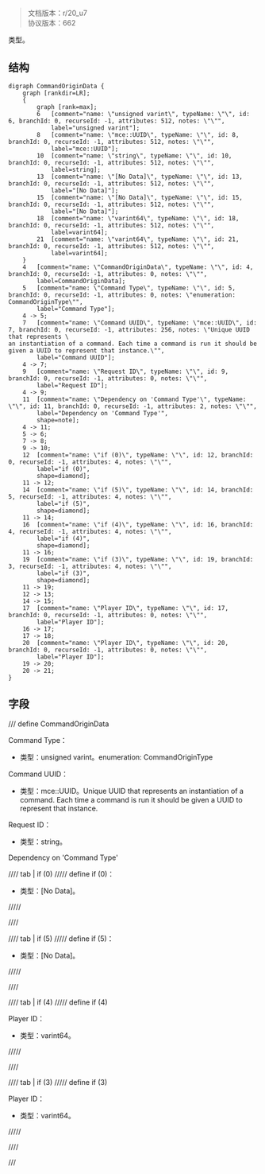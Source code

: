 # <!-- md:samp CommandOriginData -->

> 文档版本：r/20_u7<br/>协议版本：662

<!-- md:samp CommandOriginData -->类型。

## 结构

```viz
digraph CommandOriginData {
	graph [rankdir=LR];
	{
		graph [rank=max];
		6	[comment="name: \"unsigned varint\", typeName: \"\", id: 6, branchId: 0, recurseId: -1, attributes: 512, notes: \"\"",
			label="unsigned varint"];
		8	[comment="name: \"mce::UUID\", typeName: \"\", id: 8, branchId: 0, recurseId: -1, attributes: 512, notes: \"\"",
			label="mce::UUID"];
		10	[comment="name: \"string\", typeName: \"\", id: 10, branchId: 0, recurseId: -1, attributes: 512, notes: \"\"",
			label=string];
		13	[comment="name: \"[No Data]\", typeName: \"\", id: 13, branchId: 0, recurseId: -1, attributes: 512, notes: \"\"",
			label="[No Data]"];
		15	[comment="name: \"[No Data]\", typeName: \"\", id: 15, branchId: 0, recurseId: -1, attributes: 512, notes: \"\"",
			label="[No Data]"];
		18	[comment="name: \"varint64\", typeName: \"\", id: 18, branchId: 0, recurseId: -1, attributes: 512, notes: \"\"",
			label=varint64];
		21	[comment="name: \"varint64\", typeName: \"\", id: 21, branchId: 0, recurseId: -1, attributes: 512, notes: \"\"",
			label=varint64];
	}
	4	[comment="name: \"CommandOriginData\", typeName: \"\", id: 4, branchId: 0, recurseId: -1, attributes: 0, notes: \"\"",
		label=CommandOriginData];
	5	[comment="name: \"Command Type\", typeName: \"\", id: 5, branchId: 0, recurseId: -1, attributes: 0, notes: \"enumeration: CommandOriginType\"",
		label="Command Type"];
	4 -> 5;
	7	[comment="name: \"Command UUID\", typeName: \"mce::UUID\", id: 7, branchId: 0, recurseId: -1, attributes: 256, notes: \"Unique UUID that represents \
an instantiation of a command. Each time a command is run it should be given a UUID to represent that instance.\"",
		label="Command UUID"];
	4 -> 7;
	9	[comment="name: \"Request ID\", typeName: \"\", id: 9, branchId: 0, recurseId: -1, attributes: 0, notes: \"\"",
		label="Request ID"];
	4 -> 9;
	11	[comment="name: \"Dependency on 'Command Type'\", typeName: \"\", id: 11, branchId: 0, recurseId: -1, attributes: 2, notes: \"\"",
		label="Dependency on 'Command Type'",
		shape=note];
	4 -> 11;
	5 -> 6;
	7 -> 8;
	9 -> 10;
	12	[comment="name: \"if (0)\", typeName: \"\", id: 12, branchId: 0, recurseId: -1, attributes: 4, notes: \"\"",
		label="if (0)",
		shape=diamond];
	11 -> 12;
	14	[comment="name: \"if (5)\", typeName: \"\", id: 14, branchId: 5, recurseId: -1, attributes: 4, notes: \"\"",
		label="if (5)",
		shape=diamond];
	11 -> 14;
	16	[comment="name: \"if (4)\", typeName: \"\", id: 16, branchId: 4, recurseId: -1, attributes: 4, notes: \"\"",
		label="if (4)",
		shape=diamond];
	11 -> 16;
	19	[comment="name: \"if (3)\", typeName: \"\", id: 19, branchId: 3, recurseId: -1, attributes: 4, notes: \"\"",
		label="if (3)",
		shape=diamond];
	11 -> 19;
	12 -> 13;
	14 -> 15;
	17	[comment="name: \"Player ID\", typeName: \"\", id: 17, branchId: 0, recurseId: -1, attributes: 0, notes: \"\"",
		label="Player ID"];
	16 -> 17;
	17 -> 18;
	20	[comment="name: \"Player ID\", typeName: \"\", id: 20, branchId: 0, recurseId: -1, attributes: 0, notes: \"\"",
		label="Player ID"];
	19 -> 20;
	20 -> 21;
}

```

## 字段

/// define
CommandOriginData

Command Type：<!-- md:samp unsigned varint -->

- 类型：unsigned varint。enumeration: CommandOriginType

Command UUID：[<!-- md:samp mce::UUID -->](../types/mce::uuid.md)

- 类型：mce::UUID。Unique UUID that represents an instantiation of a command. Each time a command is run it should be given a UUID to represent that instance.

Request ID：<!-- md:samp string -->

- 类型：string。

Dependency on 'Command Type'

//// tab | if (0)
///// define
if (0)：<!-- md:samp [No Data] -->

- 类型：[No Data]。


/////

////

//// tab | if (5)
///// define
if (5)：<!-- md:samp [No Data] -->

- 类型：[No Data]。


/////

////

//// tab | if (4)
///// define
if (4)

Player ID：<!-- md:samp varint64 -->

- 类型：varint64。


/////

////

//// tab | if (3)
///// define
if (3)

Player ID：<!-- md:samp varint64 -->

- 类型：varint64。


/////

////



///
